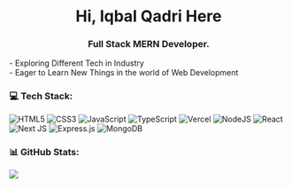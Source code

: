 <h1 align="center">Hi, Iqbal Qadri Here</h1>
<h3 align="center">Full Stack MERN Developer.</h3>
- Exploring Different Tech in Industry<br>- Eager to Learn New Things in the world of Web Development<br>


### 💻 Tech Stack:
![HTML5](https://img.shields.io/badge/html5-%23E34F26.svg?style=for-the-badge&logo=html5&logoColor=white) ![CSS3](https://img.shields.io/badge/css3-%231572B6.svg?style=for-the-badge&logo=css3&logoColor=white) ![JavaScript](https://img.shields.io/badge/javascript-%23323330.svg?style=for-the-badge&logo=javascript&logoColor=%23F7DF1E) ![TypeScript](https://img.shields.io/badge/typescript-%23007ACC.svg?style=for-the-badge&logo=typescript&logoColor=white) ![Vercel](https://img.shields.io/badge/vercel-%23000000.svg?style=for-the-badge&logo=vercel&logoColor=white) ![NodeJS](https://img.shields.io/badge/node.js-6DA55F?style=for-the-badge&logo=node.js&logoColor=white) ![React](https://img.shields.io/badge/react-%2320232a.svg?style=for-the-badge&logo=react&logoColor=%2361DAFB) ![Next JS](https://img.shields.io/badge/Next-black?style=for-the-badge&logo=next.js&logoColor=white) ![Express.js](https://img.shields.io/badge/express.js-%23404d59.svg?style=for-the-badge&logo=express&logoColor=%2361DAFB) ![MongoDB](https://img.shields.io/badge/MongoDB-%234ea94b.svg?style=for-the-badge&logo=mongodb&logoColor=white)
### 📊 GitHub Stats:
<!-- ![](https://github-readme-stats.vercel.app/api?username=muhammad-iqbal-qadri&theme=midnight-purple&hide_border=false&include_all_commits=true&count_private=true)<br/>
![](https://github-readme-streak-stats.herokuapp.com/?user=muhammad-iqbal-qadri&theme=midnight-purple&hide_border=false)<br/> -->
![](https://github-readme-stats.vercel.app/api/top-langs/?username=muhammad-iqbal-qadri&theme=midnight-purple&hide_border=false&include_all_commits=true&count_private=true&layout=compact)

<!-- [![](https://visitcount.itsvg.in/api?id=muhammad-iqbal-qadri&icon=0&color=0)](https://visitcount.itsvg.in) -->

<!-- Proudly created with GPRM ( https://gprm.itsvg.in ) -->
